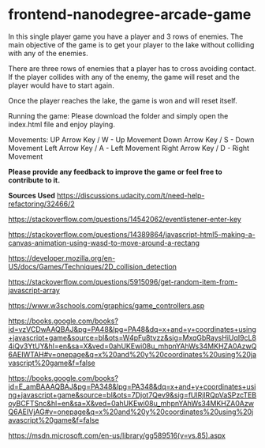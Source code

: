 frontend-nanodegree-arcade-game
===============================

In this single player game you have a player and 3 rows of enemies. The main objective of the game is to get your player to the lake without colliding with any of the enemies.

There are three rows of enemies that a player has to cross avoiding contact. If the player collides with any of the enemy, the game will reset and the player would have to start again.

Once the player reaches the lake, the game is won and will reset itself.

Running the game:
Please download the folder and simply open the index.html file and enjoy playing.

Movements:
UP Arrow Key / W - Up Movement
Down Arrow Key / S - Down Movement
Left Arrow Key / A - Left Movement
Right Arrow Key / D - Right Movement


**Please provide any feedback to improve the game or feel free to contribute to it.**

**Sources Used**
https://discussions.udacity.com/t/need-help-refactoring/32466/2

https://stackoverflow.com/questions/14542062/eventlistener-enter-key

https://stackoverflow.com/questions/14389864/javascript-html5-making-a-canvas-animation-using-wasd-to-move-around-a-rectang

https://developer.mozilla.org/en-US/docs/Games/Techniques/2D_collision_detection

https://stackoverflow.com/questions/5915096/get-random-item-from-javascript-array

https://www.w3schools.com/graphics/game_controllers.asp

https://books.google.com/books?id=vzVCDwAAQBAJ&pg=PA48&lpg=PA48&dq=x+and+y+coordinates+using+javascript+game&source=bl&ots=W4pFu8tvzz&sig=MxqGbRaysHiUqI9cL84iQv3YtUY&hl=en&sa=X&ved=0ahUKEwi08u_mhpnYAhWs34MKHZA0AzwQ6AEIWTAH#v=onepage&q=x%20and%20y%20coordinates%20using%20javascript%20game&f=false

https://books.google.com/books?id=E_amBAAAQBAJ&pg=PA348&lpg=PA348&dq=x+and+y+coordinates+using+javascript+game&source=bl&ots=7Djot7Qev9&sig=fUlRjlRQpVaSPzcTEBoyBCFTSnc&hl=en&sa=X&ved=0ahUKEwi08u_mhpnYAhWs34MKHZA0AzwQ6AEIVjAG#v=onepage&q=x%20and%20y%20coordinates%20using%20javascript%20game&f=false

https://msdn.microsoft.com/en-us/library/gg589516(v=vs.85).aspx


